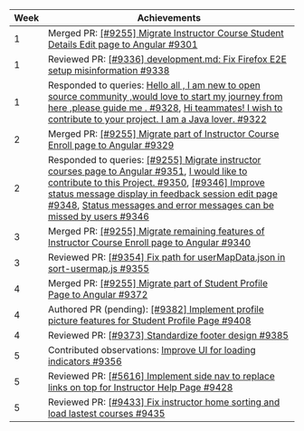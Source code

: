 Week | Achievements
---- | ------------
1 | Merged PR: [[#9255] Migrate Instructor Course Student Details Edit page to Angular #9301](https://github.com/TEAMMATES/teammates/pull/9301)
1 | Reviewed PR: [[#9336] development.md: Fix Firefox E2E setup misinformation #9338](https://github.com/TEAMMATES/teammates/pull/9338)
1 | Responded to queries: [Hello all , I am new to open source community ,would love to start my journey from here ,please guide me . #9328](https://github.com/TEAMMATES/teammates/issues/9328#issuecomment-454255296), [Hi teammates! I wish to contribute to your project. I am a Java lover. #9322](https://github.com/TEAMMATES/teammates/issues/9322#issuecomment-454255089)
2 | Merged PR: [[#9255] Migrate part of Instructor Course Enroll page to Angular #9329](https://github.com/TEAMMATES/teammates/pull/9329)
2 | Responded to queries: [[#9255] Migrate instructor courses page to Angular #9351](https://github.com/TEAMMATES/teammates/pull/9351#issuecomment-456844265), [I would like to contribute to this Project. #9350](https://github.com/TEAMMATES/teammates/issues/9350#issuecomment-455941620), [[#9346] Improve status message display in feedback session edit page #9348](https://github.com/TEAMMATES/teammates/pull/9348#pullrequestreview-194998649), [Status messages and error messages can be missed by users #9346](https://github.com/TEAMMATES/teammates/issues/9346#issuecomment-456652497)
3 | Merged PR: [[#9255] Migrate remaining features of Instructor Course Enroll page to Angular #9340](https://github.com/TEAMMATES/teammates/pull/9340)
3 | Reviewed PR: [[#9354] Fix path for userMapData.json in sort-usermap.js #9355](https://github.com/TEAMMATES/teammates/pull/9355)
4 | Merged PR: [[#9255] Migrate part of Student Profile Page to Angular #9372](https://github.com/TEAMMATES/teammates/pull/9372)
4 | Authored PR (pending): [[#9382] Implement profile picture features for Student Profile Page #9408](https://github.com/TEAMMATES/teammates/pull/9408)
4 | Reviewed PR: [[#9373] Standardize footer design #9385](https://github.com/TEAMMATES/teammates/pull/9385)
5 | Contributed observations: [Improve UI for loading indicators #9356](https://github.com/TEAMMATES/teammates/issues/9356#issuecomment-463158217)
5 | Reviewed PR: [[#5616] Implement side nav to replace links on top for Instructor Help Page #9428](https://github.com/TEAMMATES/teammates/pull/9428)
5 | Reviewed PR: [[#9433] Fix instructor home sorting and load lastest courses #9435](https://github.com/TEAMMATES/teammates/pull/9435)
